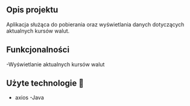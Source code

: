 ## Opis projektu 
Aplikacja służąca do pobierania oraz wyświetlania danych dotyczących aktualnych kursów walut.

## Funkcjonalności
-Wyświetlanie aktualnych kursów walut



## Użyte technologie 🔧
- axios
-Java

